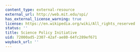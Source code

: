 ```yaml
---
content_type: external-resource
external_url: http://web.mit.edu/spi/
has_external_license_warning: true
license: https://en.wikipedia.org/wiki/All_rights_reserved
status: ''
title: Science Policy Initiative
uid: 72000ad5-2307-42af-ae80-64fc289ef671
wayback_url: ''
---
```

